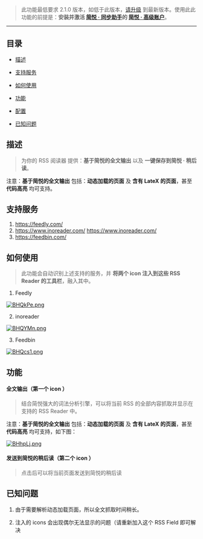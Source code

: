 > 此功能最低要求 2.1.0 版本，如低于此版本，[请升级](http://ksria.com/simpread/) 到最新版本。使用此此功能的前提是：**安装并激活 [简悦 ·  同步助手](Sync)的 [简悦 · 高级账户](高级账户)**。

***

目录
---
- [描述](#描述)

- [支持服务](#支持服务)

- [如何使用](#如何使用)

- [功能](#功能)

- [配置](#配置)

- [已知问题](#已知问题)

描述
---

> 为你的 RSS 阅读器 提供：**基于简悦的全文输出** 以及 **一键保存到简悦 · 稍后读**。

注意：**基于简悦的全文输出** 包括：**动态加载的页面** 及 **含有 LateX 的页面**，甚至 **代码高亮** 均可支持。

支持服务
---

1. https://feedly.com/
2. https://www.inoreader.com/  https://www.inoreader.com/
3. https://feedbin.com/

如何使用
---

> 此功能会自动识别上述支持的服务，并 **将两个 icon 注入到这些 RSS Reader 的工具栏**，融入其中。

1. Feedly

  [![BHQkPe.png](https://s1.ax1x.com/2020/11/09/BHQkPe.png)](https://imgchr.com/i/BHQkPe)
  
2. inoreader

  [![BHQYMn.png](https://s1.ax1x.com/2020/11/09/BHQYMn.png)](https://imgchr.com/i/BHQYMn)

3. Feedbin

  [![BHQcs1.png](https://s1.ax1x.com/2020/11/09/BHQcs1.png)](https://imgchr.com/i/BHQcs1)
  
功能
---

#### 全文输出（第一个 icon ）

> 结合简悦强大的词法分析引擎，可以将当前 RSS 的全部内容抓取并显示在支持的 RSS Reader 中。

注意：**基于简悦的全文输出** 包括：**动态加载的页面** 及 **含有 LateX 的页面**，甚至 **代码高亮** 均可支持，如下图：

[![BHhpLj.png](https://s1.ax1x.com/2020/11/09/BHhpLj.png)](https://imgchr.com/i/BHhpLj)

#### 发送到简悦的稍后读（第二个 icon ）

> 点击后可以将当前页面发送到简悦的稍后读


已知问题
---

1. 由于需要解析动态加载页面，所以全文抓取时间稍长。

2. 注入的 icons 会出现偶尔无法显示的问题（请重新加入这个 RSS Field 即可解决



